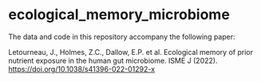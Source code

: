 # ecological_memory_microbiome
The data and code in this repository accompany the following paper:

Letourneau, J., Holmes, Z.C., Dallow, E.P. et al. Ecological memory of prior nutrient exposure in the human gut microbiome. ISME J (2022). https://doi.org/10.1038/s41396-022-01292-x
